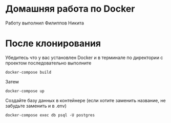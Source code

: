 # Домашняя работа по Docker

Работу выполнил Филиппов Никита


# После клонирования

Убедитесь что у вас установлен Docker и в терминале по директории с проектом последовательно выполните

    docker-compose build
   
Затем

 	docker-compose up
Создайте базу данных в контейнере (если хотите заменить название, не забудьте заменить и в .env)

    docker-compose exec db psql -U postgres 


